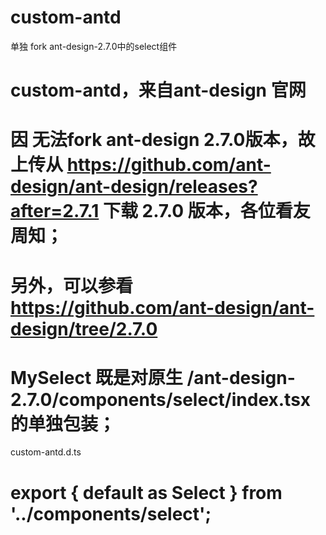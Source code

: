 # custom-antd
单独 fork ant-design-2.7.0中的select组件

# custom-antd，来自ant-design 官网
# 因 无法fork ant-design 2.7.0版本，故上传从 https://github.com/ant-design/ant-design/releases?after=2.7.1 下载 2.7.0 版本，各位看友周知；
# 另外，可以参看 https://github.com/ant-design/ant-design/tree/2.7.0

# MySelect 既是对原生 /ant-design-2.7.0/components/select/index.tsx 的单独包装；

custom-antd.d.ts
# export { default as Select } from '../components/select';
